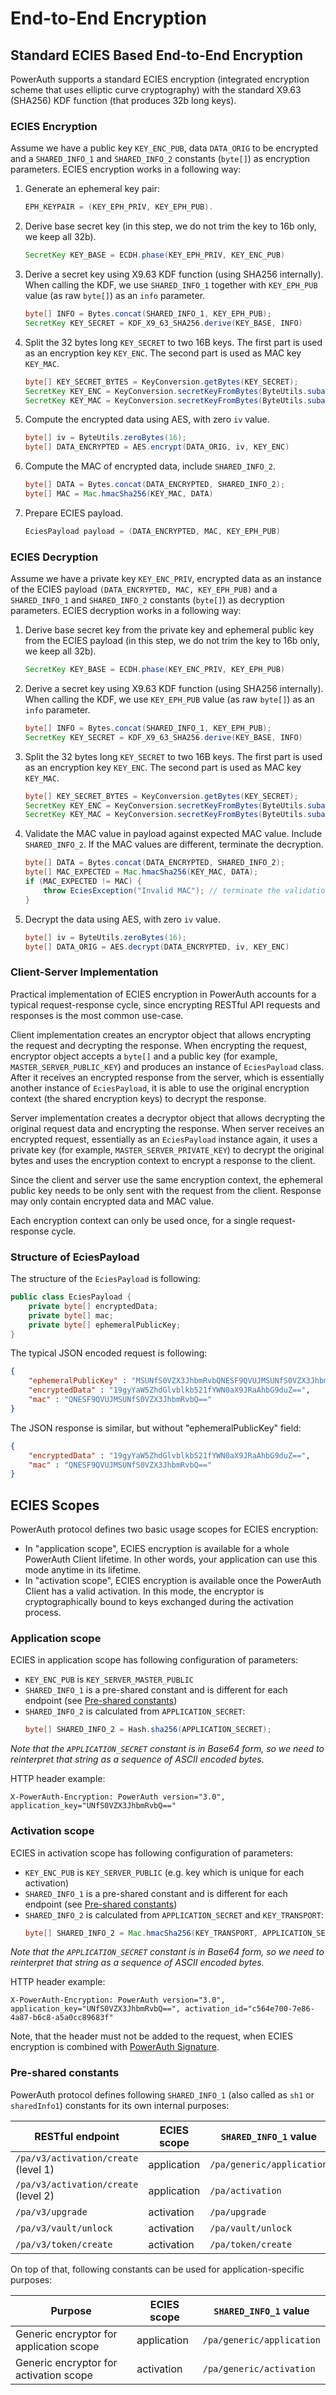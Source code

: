 # End-to-End Encryption

## Standard ECIES Based End-to-End Encryption

PowerAuth supports a standard ECIES encryption (integrated encryption scheme that uses elliptic curve cryptography) with the standard X9.63 (SHA256) KDF function (that produces 32b long keys).

### ECIES Encryption

Assume we have a public key `KEY_ENC_PUB`, data `DATA_ORIG` to be encrypted and a `SHARED_INFO_1` and `SHARED_INFO_2` constants (`byte[]`) as encryption parameters. ECIES encryption works in a following way:

1. Generate an ephemeral key pair:
    ```java
    EPH_KEYPAIR = (KEY_EPH_PRIV, KEY_EPH_PUB).
    ```
2. Derive base secret key (in this step, we do not trim the key to 16b only, we keep all 32b).
    ```java
    SecretKey KEY_BASE = ECDH.phase(KEY_EPH_PRIV, KEY_ENC_PUB)
    ```
3. Derive a secret key using X9.63 KDF function (using SHA256 internally). When calling the KDF, we use `SHARED_INFO_1` together with `KEY_EPH_PUB` value (as raw `byte[]`) as an `info` parameter.
    ```java
    byte[] INFO = Bytes.concat(SHARED_INFO_1, KEY_EPH_PUB);
    SecretKey KEY_SECRET = KDF_X9_63_SHA256.derive(KEY_BASE, INFO)
    ```
4. Split the 32 bytes long `KEY_SECRET` to two 16B keys. The first part is used as an encryption key `KEY_ENC`. The second part is used as MAC key `KEY_MAC`.
    ```java
    byte[] KEY_SECRET_BYTES = KeyConversion.getBytes(KEY_SECRET);
    SecretKey KEY_ENC = KeyConversion.secretKeyFromBytes(ByteUtils.subarray(KEY_SECRET, 0, 16));
    SecretKey KEY_MAC = KeyConversion.secretKeyFromBytes(ByteUtils.subarray(KEY_SECRET, 16, 16));
    ```
5. Compute the encrypted data using AES, with zero `iv` value.
    ```java
    byte[] iv = ByteUtils.zeroBytes(16);
    byte[] DATA_ENCRYPTED = AES.encrypt(DATA_ORIG, iv, KEY_ENC)
    ```
6. Compute the MAC of encrypted data, include `SHARED_INFO_2`.
    ```java
    byte[] DATA = Bytes.concat(DATA_ENCRYPTED, SHARED_INFO_2);
    byte[] MAC = Mac.hmacSha256(KEY_MAC, DATA)
    ```
7. Prepare ECIES payload.
    ```java
    EciesPayload payload = (DATA_ENCRYPTED, MAC, KEY_EPH_PUB)
    ```

### ECIES Decryption

Assume we have a private key `KEY_ENC_PRIV`, encrypted data as an instance of the ECIES payload `(DATA_ENCRYPTED, MAC, KEY_EPH_PUB)` and a `SHARED_INFO_1` and `SHARED_INFO_2` constants (`byte[]`) as decryption parameters. ECIES decryption works in a following way:

1. Derive base secret key from the private key and ephemeral public key from the ECIES payload (in this step, we do not trim the key to 16b only, we keep all 32b).
    ```java
    SecretKey KEY_BASE = ECDH.phase(KEY_ENC_PRIV, KEY_EPH_PUB)
    ```
2. Derive a secret key using X9.63 KDF function (using SHA256 internally). When calling the KDF, we use `KEY_EPH_PUB` value (as raw `byte[]`) as an `info` parameter.
    ```java
    byte[] INFO = Bytes.concat(SHARED_INFO_1, KEY_EPH_PUB);
    SecretKey KEY_SECRET = KDF_X9_63_SHA256.derive(KEY_BASE, INFO)
    ```
3. Split the 32 bytes long `KEY_SECRET` to two 16B keys. The first part is used as an encryption key `KEY_ENC`. The second part is used as MAC key `KEY_MAC`.
    ```java
    byte[] KEY_SECRET_BYTES = KeyConversion.getBytes(KEY_SECRET);
    SecretKey KEY_ENC = KeyConversion.secretKeyFromBytes(ByteUtils.subarray(KEY_SECRET_BYTES, 0, 16));
    SecretKey KEY_MAC = KeyConversion.secretKeyFromBytes(ByteUtils.subarray(KEY_SECRET_BYTES, 16, 16));
    ```
4. Validate the MAC value in payload against expected MAC value. Include `SHARED_INFO_2`. If the MAC values are different, terminate the decryption.
    ```java
    byte[] DATA = Bytes.concat(DATA_ENCRYPTED, SHARED_INFO_2);
    byte[] MAC_EXPECTED = Mac.hmacSha256(KEY_MAC, DATA);
    if (MAC_EXPECTED != MAC) {
        throw EciesException("Invalid MAC"); // terminate the validation with an error
    }
    ```
5. Decrypt the data using AES, with zero `iv` value.
    ```java
    byte[] iv = ByteUtils.zeroBytes(16);
    byte[] DATA_ORIG = AES.decrypt(DATA_ENCRYPTED, iv, KEY_ENC)
    ```

### Client-Server Implementation

Practical implementation of ECIES encryption in PowerAuth accounts for a typical request-response cycle, since encrypting RESTful API requests and responses is the most common use-case.

Client implementation creates an encryptor object that allows encrypting the request and decrypting the response. When encrypting the request, encryptor object accepts a `byte[]` and a public key (for example, `MASTER_SERVER_PUBLIC_KEY`) and produces an instance of `EciesPayload` class. After it receives an encrypted response from the server, which is essentially another instance of `EciesPayload`, it is able to use the original encryption context (the shared encryption keys) to decrypt the response.

Server implementation creates a decryptor object that allows decrypting the original request data and encrypting the response. When server receives an encrypted request, essentially as an `EciesPayload` instance again, it uses a private key (for example, `MASTER_SERVER_PRIVATE_KEY`) to decrypt the original bytes and uses the encryption context to encrypt a response to the client.

Since the client and server use the same encryption context, the ephemeral public key needs to be only sent with the request from the client. Response may only contain encrypted data and MAC value.

Each encryption context can only be used once, for a single request-response cycle.

### Structure of EciesPayload

The structure of the `EciesPayload` is following:

```java
public class EciesPayload {
    private byte[] encryptedData;
    private byte[] mac;
    private byte[] ephemeralPublicKey;
}
```

The typical JSON encoded request is following:

```json
{
    "ephemeralPublicKey" : "MSUNfS0VZX3JhbmRvbQNESF9QVUJMSUNfS0VZX3JhbmRvbQNESF9QVUJ==",
    "encryptedData" : "19gyYaW5ZhdGlvblkb521fYWN0aX9JRaAhbG9duZ==",
    "mac" : "QNESF9QVUJMSUNfS0VZX3JhbmRvbQ=="
}
```

The JSON response is similar, but without "ephemeralPublicKey" field:

```json
{
    "encryptedData" : "19gyYaW5ZhdGlvblkb521fYWN0aX9JRaAhbG9duZ==",
    "mac" : "QNESF9QVUJMSUNfS0VZX3JhbmRvbQ=="
}
```

## ECIES Scopes

PowerAuth protocol defines two basic usage scopes for ECIES encryption:

- In "application scope", ECIES encryption is available for a whole PowerAuth Client lifetime. In other words, your application can use this mode anytime in its lifetime. 
- In "activation scope", ECIES encryption is available once the PowerAuth Client has a valid activation. In this mode, the encryptor is cryptographically bound to keys exchanged during the activation process.

### Application scope

ECIES in application scope has following configuration of parameters:

- `KEY_ENC_PUB` is `KEY_SERVER_MASTER_PUBLIC`
- `SHARED_INFO_1` is a pre-shared constant and is different for each endpoint (see [Pre-shared constants](#pre-shared-constants)) 
- `SHARED_INFO_2` is calculated from `APPLICATION_SECRET`:
  ```java
  byte[] SHARED_INFO_2 = Hash.sha256(APPLICATION_SECRET);
  ```

*Note that the `APPLICATION_SECRET` constant is in Base64 form, so we need to reinterpret that string as a sequence of ASCII encoded bytes.*

HTTP header example:
```
X-PowerAuth-Encryption: PowerAuth version="3.0", application_key="UNfS0VZX3JhbmRvbQ=="
```

### Activation scope

ECIES in activation scope has following configuration of parameters:

- `KEY_ENC_PUB` is `KEY_SERVER_PUBLIC` (e.g. key which is unique for each activation)
- `SHARED_INFO_1` is a pre-shared constant and is different for each endpoint (see [Pre-shared constants](#pre-shared-constants)) 
- `SHARED_INFO_2` is calculated from `APPLICATION_SECRET` and `KEY_TRANSPORT`:
  ```java
  byte[] SHARED_INFO_2 = Mac.hmacSha256(KEY_TRANSPORT, APPLICATION_SECRET);
  ```
  
*Note that the `APPLICATION_SECRET` constant is in Base64 form, so we need to reinterpret that string as a sequence of ASCII encoded bytes.*

HTTP header example:
```
X-PowerAuth-Encryption: PowerAuth version="3.0", application_key="UNfS0VZX3JhbmRvbQ==", activation_id="c564e700-7e86-4a87-b6c8-a5a0cc89683f"
```
Note, that the header must not be added to the request, when ECIES encryption is combined with [PowerAuth Signature](./Computing-and-Validating-Signatures.md).
  
### Pre-shared constants

PowerAuth protocol defines following `SHARED_INFO_1` (also called as `sh1` or `sharedInfo1`) constants for its own internal purposes:

| RESTful endpoint                      | ECIES scope  | `SHARED_INFO_1` value | 
| ------------------------------------- | ------------ | --------------------- | 
| `/pa/v3/activation/create` (level 1)  | application  | `/pa/generic/application` |
| `/pa/v3/activation/create` (level 2)  | application  | `/pa/activation` |
| `/pa/v3/upgrade`                      | activation   | `/pa/upgrade` |
| `/pa/v3/vault/unlock`                 | activation   | `/pa/vault/unlock` |
| `/pa/v3/token/create`                 | activation   | `/pa/token/create` |

On top of that, following constants can be used for application-specific purposes:

| Purpose                                  | ECIES scope  | `SHARED_INFO_1` value | 
| ---------------------------------------- | ------------ | --------------------- | 
| Generic encryptor for application scope  | application  | `/pa/generic/application` |
| Generic encryptor for activation scope   | activation   | `/pa/generic/activation` |

